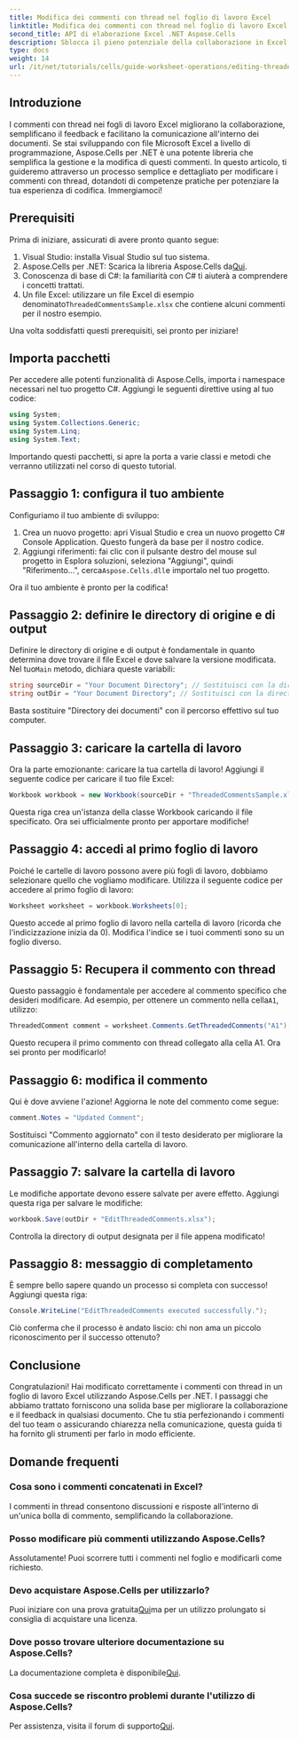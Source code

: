 ```yaml
---
title: Modifica dei commenti con thread nel foglio di lavoro Excel
linktitle: Modifica dei commenti con thread nel foglio di lavoro Excel
second_title: API di elaborazione Excel .NET Aspose.Cells
description: Sblocca il pieno potenziale della collaborazione in Excel con la nostra guida completa sulla modifica dei commenti in thread tramite Aspose.Cells per .NET. Questo articolo fornisce un approccio chiaro e dettagliato per migliorare la comunicazione all'interno dei tuoi fogli di lavoro Excel.
type: docs
weight: 14
url: /it/net/tutorials/cells/guide-worksheet-operations/editing-threaded-comments/
---
```

## Introduzione

I commenti con thread nei fogli di lavoro Excel migliorano la collaborazione, semplificano il feedback e facilitano la comunicazione all'interno dei documenti. Se stai sviluppando con file Microsoft Excel a livello di programmazione, Aspose.Cells per .NET è una potente libreria che semplifica la gestione e la modifica di questi commenti. In questo articolo, ti guideremo attraverso un processo semplice e dettagliato per modificare i commenti con thread, dotandoti di competenze pratiche per potenziare la tua esperienza di codifica. Immergiamoci!

## Prerequisiti
Prima di iniziare, assicurati di avere pronto quanto segue:

1. Visual Studio: installa Visual Studio sul tuo sistema.
2.  Aspose.Cells per .NET: Scarica la libreria Aspose.Cells da[Qui](https://releases.aspose.com/cells/net/).
3. Conoscenza di base di C#: la familiarità con C# ti aiuterà a comprendere i concetti trattati.
4.  Un file Excel: utilizzare un file Excel di esempio denominato`ThreadedCommentsSample.xlsx` che contiene alcuni commenti per il nostro esempio.

Una volta soddisfatti questi prerequisiti, sei pronto per iniziare!

## Importa pacchetti
Per accedere alle potenti funzionalità di Aspose.Cells, importa i namespace necessari nel tuo progetto C#. Aggiungi le seguenti direttive using al tuo codice:

```csharp
using System;
using System.Collections.Generic;
using System.Linq;
using System.Text;
```

Importando questi pacchetti, si apre la porta a varie classi e metodi che verranno utilizzati nel corso di questo tutorial.

## Passaggio 1: configura il tuo ambiente
Configuriamo il tuo ambiente di sviluppo:

1. Crea un nuovo progetto: apri Visual Studio e crea un nuovo progetto C# Console Application. Questo fungerà da base per il nostro codice.
2. Aggiungi riferimenti: fai clic con il pulsante destro del mouse sul progetto in Esplora soluzioni, seleziona "Aggiungi", quindi "Riferimento...", cerca`Aspose.Cells.dll`e importalo nel tuo progetto.

Ora il tuo ambiente è pronto per la codifica!

## Passaggio 2: definire le directory di origine e di output
 Definire le directory di origine e di output è fondamentale in quanto determina dove trovare il file Excel e dove salvare la versione modificata. Nel tuo`Main` metodo, dichiara queste variabili:

```csharp
string sourceDir = "Your Document Directory"; // Sostituisci con la directory effettiva
string outDir = "Your Document Directory"; // Sostituisci con la directory effettiva
```

Basta sostituire "Directory dei documenti" con il percorso effettivo sul tuo computer.

## Passaggio 3: caricare la cartella di lavoro
Ora la parte emozionante: caricare la tua cartella di lavoro! Aggiungi il seguente codice per caricare il tuo file Excel:

```csharp
Workbook workbook = new Workbook(sourceDir + "ThreadedCommentsSample.xlsx");
```

Questa riga crea un'istanza della classe Workbook caricando il file specificato. Ora sei ufficialmente pronto per apportare modifiche!

## Passaggio 4: accedi al primo foglio di lavoro
Poiché le cartelle di lavoro possono avere più fogli di lavoro, dobbiamo selezionare quello che vogliamo modificare. Utilizza il seguente codice per accedere al primo foglio di lavoro:

```csharp
Worksheet worksheet = workbook.Worksheets[0];
```

Questo accede al primo foglio di lavoro nella cartella di lavoro (ricorda che l'indicizzazione inizia da 0). Modifica l'indice se i tuoi commenti sono su un foglio diverso.

## Passaggio 5: Recupera il commento con thread
 Questo passaggio è fondamentale per accedere al commento specifico che desideri modificare. Ad esempio, per ottenere un commento nella cella`A1`, utilizzo:

```csharp
ThreadedComment comment = worksheet.Comments.GetThreadedComments("A1")[0];
```

Questo recupera il primo commento con thread collegato alla cella A1. Ora sei pronto per modificarlo!

## Passaggio 6: modifica il commento
Qui è dove avviene l'azione! Aggiorna le note del commento come segue:

```csharp
comment.Notes = "Updated Comment";
```

Sostituisci "Commento aggiornato" con il testo desiderato per migliorare la comunicazione all'interno della cartella di lavoro.

## Passaggio 7: salvare la cartella di lavoro
Le modifiche apportate devono essere salvate per avere effetto. Aggiungi questa riga per salvare le modifiche:

```csharp
workbook.Save(outDir + "EditThreadedComments.xlsx");
```

Controlla la directory di output designata per il file appena modificato!

## Passaggio 8: messaggio di completamento
È sempre bello sapere quando un processo si completa con successo! Aggiungi questa riga:

```csharp
Console.WriteLine("EditThreadedComments executed successfully.");
```

Ciò conferma che il processo è andato liscio: chi non ama un piccolo riconoscimento per il successo ottenuto?

## Conclusione
Congratulazioni! Hai modificato correttamente i commenti con thread in un foglio di lavoro Excel utilizzando Aspose.Cells per .NET. I passaggi che abbiamo trattato forniscono una solida base per migliorare la collaborazione e il feedback in qualsiasi documento. Che tu stia perfezionando i commenti del tuo team o assicurando chiarezza nella comunicazione, questa guida ti ha fornito gli strumenti per farlo in modo efficiente.

## Domande frequenti

### Cosa sono i commenti concatenati in Excel?
I commenti in thread consentono discussioni e risposte all'interno di un'unica bolla di commento, semplificando la collaborazione.

### Posso modificare più commenti utilizzando Aspose.Cells?
Assolutamente! Puoi scorrere tutti i commenti nel foglio e modificarli come richiesto.

### Devo acquistare Aspose.Cells per utilizzarlo?
 Puoi iniziare con una prova gratuita[Qui](https://releases.aspose.com/)ma per un utilizzo prolungato si consiglia di acquistare una licenza.

### Dove posso trovare ulteriore documentazione su Aspose.Cells?
 La documentazione completa è disponibile[Qui](https://reference.aspose.com/cells/net/).

### Cosa succede se riscontro problemi durante l'utilizzo di Aspose.Cells?
 Per assistenza, visita il forum di supporto[Qui](https://forum.aspose.com/c/cells/9).
